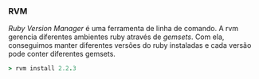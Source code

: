 ### RVM

*Ruby Version Manager* é uma ferramenta de linha de comando. A rvm gerencia diferentes ambientes ruby através de *gemsets*. Com ela, conseguimos manter diferentes versões do ruby instaladas e cada versão pode conter diferentes gemsets.

```ruby
> rvm install 2.2.3
```
